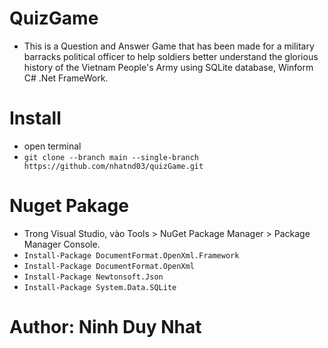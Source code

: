 # QuizGame
* This is a Question and Answer Game that has been made for a military barracks political officer to help soldiers better understand the glorious history of the Vietnam People's Army using SQLite database, Winform C# .Net FrameWork.
# Install
- open terminal
- `git clone --branch main --single-branch https://github.com/nhatnd03/quizGame.git`
# Nuget Pakage
- Trong Visual Studio, vào Tools > NuGet Package Manager > Package Manager Console.
- `Install-Package DocumentFormat.OpenXml.Framework`
- `Install-Package DocumentFormat.OpenXml`
- `Install-Package Newtonsoft.Json`
- `Install-Package System.Data.SQLite`
# Author: Ninh Duy Nhat
